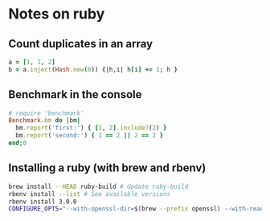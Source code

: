 # Notes on ruby

## Count duplicates in an array

```ruby
a = [1, 1, 2]
b = a.inject(Hash.new(0)) {|h,i| h[i] += 1; h }
```

## Benchmark in the console

```ruby
# require 'benchmark'
Benchmark.bm do |bm|
  bm.report('first:') { [1, 2].include?(2) }
  bm.report('second:') { 1 == 2 || 2 == 2 }
end;0
```

## Installing a ruby (with brew and rbenv)

```bash
brew install --HEAD ruby-build # Update ruby-build
rbenv install --list # See available versions
rbenv install 3.0.0
CONFIGURE_OPTS="--with-openssl-dir=$(brew --prefix openssl) --with-readline-dir=$(brew --prefix readline)" rbenv install 2.0.0-p195 # with options
```
